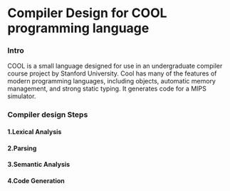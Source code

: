# Compiler Design for COOL programming language
### Intro
COOL is a small language designed for use in an undergraduate compiler course project by Stanford University. 
Cool has many of the features of modern programming languages, including objects, automatic memory management, and strong static typing.
It generates code for a MIPS simulator.

### Compiler design Steps

#### 1.Lexical Analysis
#### 2.Parsing
#### 3.Semantic Analysis
#### 4.Code Generation
